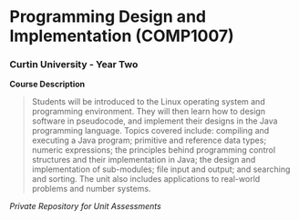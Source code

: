 # Programming Design and Implementation (COMP1007)
### Curtin University - Year Two


**Course Description**

> Students will be introduced to the Linux operating system and programming environment. They will then learn how to design software in pseudocode, 
> and implement their designs in the Java programming language. Topics covered include: compiling and executing a Java program; primitive and reference 
> data types; numeric expressions; the principles behind programming control structures and their implementation in Java; the design and implementation 
> of sub-modules; file input and output; and searching and sorting. The unit also includes applications to real-world problems and number systems.


*Private Repository for Unit Assessments*
